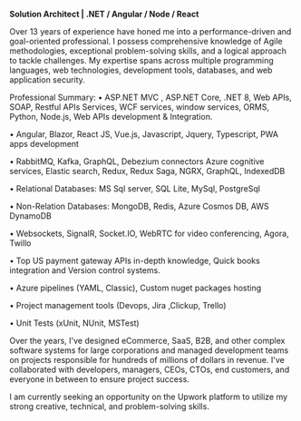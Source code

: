 **Solution Architect | .NET / Angular / Node / React**

Over 13 years of experience have honed me into a performance-driven and goal-oriented professional.  I possess comprehensive knowledge of Agile methodologies, exceptional problem-solving skills, and a logical approach to tackle challenges. My expertise spans across multiple programming languages, web technologies, development tools, databases, and web application security.

Professional Summary:
• ASP.NET MVC , ASP.NET Core, .NET 8, Web APIs, SOAP, Restful APIs Services, WCF services, window services, ORMS, Python, Node.js, Web APIs development & Integration.

• Angular, Blazor, React JS, Vue.js, Javascript, Jquery, Typescript,
 PWA apps development

• RabbitMQ, Kafka, GraphQL, Debezium connectors Azure cognitive services, Elastic search, Redux, Redux Saga, NGRX, GraphQL, IndexedDB

• Relational Databases: MS Sql server, SQL Lite, MySql, PostgreSql

• Non-Relation Databases: MongoDB, Redis, Azure Cosmos DB, AWS DynamoDB

• Websockets, SignalR, Socket.IO, WebRTC for video conferencing, Agora, Twillo

• Top US payment gateway APIs in-depth knowledge, Quick books integration and Version control systems. 

• Azure pipelines (YAML, Classic), Custom nuget packages hosting 

• Project management tools (Devops, Jira ,Clickup, Trello) 

• Unit Tests (xUnit, NUnit, MSTest) 

Over the years, I've designed eCommerce, SaaS, B2B, and other complex software systems for large corporations and managed development teams on projects responsible for hundreds of millions of dollars in revenue. I've collaborated with developers, managers, CEOs, CTOs, end customers, and everyone in between to ensure project success.

I am currently seeking an opportunity on the Upwork platform to utilize my strong creative, technical, and problem-solving skills.

